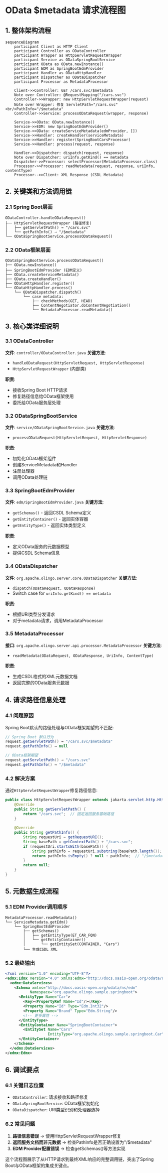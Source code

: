 # OData $metadata 请求流程图

## 1. 整体架构流程

```mermaid
sequenceDiagram
    participant Client as HTTP Client
    participant Controller as ODataController
    participant Wrapper as HttpServletRequestWrapper
    participant Service as ODataSpringBootService
    participant OData as OData.newInstance()
    participant EDM as SpringBootEdmProvider
    participant Handler as ODataHttpHandler
    participant Dispatcher as ODataDispatcher
    participant Processor as MetadataProcessor

    Client->>Controller: GET /cars.svc/$metadata
    Note over Controller: @RequestMapping("/cars.svc")
    Controller->>Wrapper: new HttpServletRequestWrapper(request)
    Note over Wrapper: 修复 ServletPath="/cars.svc"<br/>PathInfo="/$metadata"
    Controller->>Service: processODataRequest(wrapper, response)
    
    Service->>OData: OData.newInstance()
    Service->>EDM: new SpringBootEdmProvider()
    Service->>OData: createServiceMetadata(edmProvider, [])
    Service->>Handler: createHandler(serviceMetadata)
    Service->>Handler: register(SpringBootCarsProcessor)
    Service->>Handler: process(request, response)
    
    Handler->>Dispatcher: dispatch(request, response)
    Note over Dispatcher: uriInfo.getKind() == metadata
    Dispatcher->>Processor: selectProcessor(MetadataProcessor.class)
    Processor->>Processor: readMetadata(request, response, uriInfo, contentType)
    Processor-->>Client: XML Response (CSDL Metadata)
```

## 2. 关键类和方法调用链

### 2.1 Spring Boot层面
```
ODataController.handleODataRequest()
├── HttpServletRequestWrapper (路径修复)
│   ├── getServletPath() → "/cars.svc"
│   └── getPathInfo() → "/$metadata"
└── ODataSpringBootService.processODataRequest()
```

### 2.2 OData框架层面
```
ODataSpringBootService.processODataRequest()
├── OData.newInstance()
├── SpringBootEdmProvider (EDM定义)
├── OData.createServiceMetadata()
├── OData.createHandler()
├── ODataHttpHandler.register()
└── ODataHttpHandler.process()
    └── ODataDispatcher.dispatch()
        └── case metadata:
            ├── checkMethods(GET, HEAD)
            ├── ContentNegotiator.doContentNegotiation()
            └── MetadataProcessor.readMetadata()
```

## 3. 核心类详细说明

### 3.1 ODataController
**文件**: `controller/ODataController.java`
**关键方法**:
- `handleODataRequest(HttpServletRequest, HttpServletResponse)`
- `HttpServletRequestWrapper` (内部类)

**职责**: 
- 接收Spring Boot HTTP请求
- 修复路径信息给OData框架使用
- 委托给OData服务层处理

### 3.2 ODataSpringBootService
**文件**: `service/ODataSpringBootService.java`
**关键方法**:
- `processODataRequest(HttpServletRequest, HttpServletResponse)`

**职责**:
- 初始化OData框架组件
- 创建ServiceMetadata和Handler
- 注册处理器
- 调用OData处理链

### 3.3 SpringBootEdmProvider
**文件**: `edm/SpringBootEdmProvider.java`
**关键方法**:
- `getSchemas()` - 返回CSDL Schema定义
- `getEntityContainer()` - 返回实体容器
- `getEntityType()` - 返回实体类型定义

**职责**:
- 定义OData服务的元数据模型
- 提供CSDL Schema信息

### 3.4 ODataDispatcher
**文件**: `org.apache.olingo.server.core.ODataDispatcher`
**关键方法**:
- `dispatch(ODataRequest, ODataResponse)`
- Switch case for `uriInfo.getKind() == metadata`

**职责**:
- 根据URI类型分发请求
- 对于metadata请求，调用MetadataProcessor

### 3.5 MetadataProcessor
**接口**: `org.apache.olingo.server.api.processor.MetadataProcessor`
**关键方法**:
- `readMetadata(ODataRequest, ODataResponse, UriInfo, ContentType)`

**职责**:
- 生成CSDL格式的XML元数据文档
- 返回完整的OData服务元数据

## 4. 请求路径信息处理

### 4.1 问题原因
Spring Boot默认的路径处理与OData框架期望的不匹配:

```java
// Spring Boot 默认行为
request.getServletPath() → "/cars.svc/$metadata"
request.getPathInfo() → null

// OData框架期望
request.getServletPath() → "/cars.svc" 
request.getPathInfo() → "/$metadata"
```

### 4.2 解决方案
通过`HttpServletRequestWrapper`修复路径信息:

```java
public class HttpServletRequestWrapper extends jakarta.servlet.http.HttpServletRequestWrapper {
    @Override
    public String getServletPath() {
        return "/cars.svc";  // 固定返回服务基础路径
    }
    
    @Override
    public String getPathInfo() {
        String requestUri = getRequestURI();
        String basePath = getContextPath() + "/cars.svc";
        if (requestUri.startsWith(basePath)) {
            String pathInfo = requestUri.substring(basePath.length());
            return pathInfo.isEmpty() ? null : pathInfo;  // "/$metadata"
        }
        return null;
    }
}
```

## 5. 元数据生成流程

### 5.1 EDM Provider调用顺序
```
MetadataProcessor.readMetadata()
└── ServiceMetadata.getEdm()
    └── SpringBootEdmProvider
        ├── getSchemas()
        │   ├── getEntityType(ET_CAR_FQN)
        │   └── getEntityContainer()
        │       └── getEntitySet(CONTAINER, "Cars")
        └── 生成CSDL XML
```

### 5.2 最终输出
```xml
<?xml version="1.0" encoding="UTF-8"?>
<edmx:Edmx Version="4.0" xmlns:edmx="http://docs.oasis-open.org/odata/ns/edmx">
  <edmx:DataServices>
    <Schema xmlns="http://docs.oasis-open.org/odata/ns/edm" 
           Namespace="org.apache.olingo.sample.springboot">
      <EntityType Name="Car">
        <Key><PropertyRef Name="Id"/></Key>
        <Property Name="Id" Type="Edm.Int32"/>
        <Property Name="Brand" Type="Edm.String"/>
        <!-- 更多属性 -->
      </EntityType>
      <EntityContainer Name="SpringBootContainer">
        <EntitySet Name="Cars" 
                   EntityType="org.apache.olingo.sample.springboot.Car"/>
      </EntityContainer>
    </Schema>
  </edmx:DataServices>
</edmx:Edmx>
```

## 6. 调试要点

### 6.1 关键日志位置
- `ODataController`: 请求接收和路径修复
- `ODataSpringBootService`: OData框架初始化
- `ODataDispatcher`: URI类型识别和处理器选择

### 6.2 常见问题
1. **路径信息错误** → 使用HttpServletRequestWrapper修复
2. **返回服务文档而非元数据** → 检查PathInfo是否正确设置为"/$metadata"
3. **EDM Provider配置错误** → 检查getSchemas()等方法实现

这个流程图展示了从HTTP请求到最终XML响应的完整调用链，突出了Spring Boot与OData框架的集成关键点。
